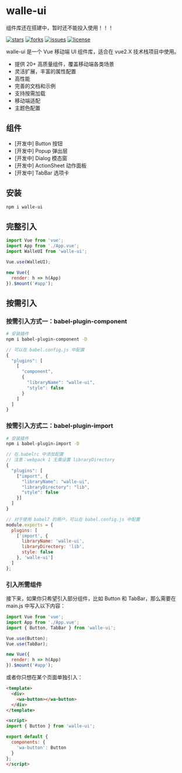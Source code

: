 # walle-ui

组件库还在搭建中，暂时还不能投入使用！！！

[![stars](https://img.shields.io/github/stars/zc95/walle-ui?style=flat-square&logo=GitHub)](https://github.com/zc95/walle-ui)
[![forks](https://img.shields.io/github/forks/zc95/walle-ui?style=flat-square&logo=GitHub)](https://github.com/zc95/walle-ui)
[![issues](https://img.shields.io/github/issues/zc95/walle-ui?style=flat-square&logo=GitHub)](https://github.com/zc95/walle-ui/issues)
[![license](https://img.shields.io/github/license/zc95/walle-ui?style=flat-square)](https://en.wikipedia.org/wiki/MIT_License)

walle-ui 是一个 Vue 移动端 UI 组件库，适合在 vue2.X 技术栈项目中使用。

- 提供 20+ 高质量组件，覆盖移动端各类场景
- 灵活扩展，丰富的属性配置
- 高性能
- 完善的文档和示例
- 支持按需加载
- 移动端适配
- 主题色配置

## 组件

- [开发中] Button 按钮
- [开发中] Popup 弹出层
- [开发中] Dialog 模态窗
- [开发中] ActionSheet 动作面板
- [开发中] TabBar 选项卡

## 安装

```bash
npm i walle-ui
```

## 完整引入

```js
import Vue from 'vue';
import App from './App.vue';
import WalleUI from 'walle-ui';

Vue.use(WalleUI);

new Vue({
  render: h => h(App)
}).$mount('#app');
```

## 按需引入

### 按需引入方式一：babel-plugin-component

```bash
# 安装插件
npm i babel-plugin-component -D
```

```js
// 可以在 babel.config.js 中配置
{
  "plugins": [
    [
      "component",
      {
        "libraryName": "walle-ui",
        "style": false
      }
    ]
  ]
}
```

### 按需引入方式二：babel-plugin-import

```bash
# 安装插件
npm i babel-plugin-import -D
```

```js
// 在.babelrc 中添加配置
// 注意：webpack 1 无需设置 libraryDirectory
{
  "plugins": [
    ["import", {
      "libraryName": "walle-ui",
      "libraryDirectory": "lib",
      "style": false
    }]
  ]
}

// 对于使用 babel7 的用户，可以在 babel.config.js 中配置
module.exports = {
  plugins: [
    ['import', {
      libraryName: 'walle-ui',
      libraryDirectory: 'lib',
      style: false
    }, 'walle-ui']
  ]
};
```

### 引入所需组件

接下来，如果你只希望引入部分组件，比如 Button 和 TabBar，那么需要在 main.js 中写入以下内容：

```js
import Vue from 'vue';
import App from './App.vue';
import { Button, TabBar } from 'walle-ui';

Vue.use(Button);
Vue.use(TabBar);

new Vue({
  render: h => h(App)
}).$mount('#app');
```

或者你只想在某个页面单独引入：

```html
<template>
  <div>
    <wa-button></wa-button>
  </div>
</template>

<script>
import { Button } from 'walle-ui';

export default {
  components: {
    'wa-button': Button
  }
};
</script>
```
